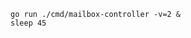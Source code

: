 <!--mailbox-controller-process-start-without-cd-kubestellar-start-->
```shell
go run ./cmd/mailbox-controller -v=2 &
sleep 45
```
<!--mailbox-controller-process-start-without-cd-kubestellar-end-->